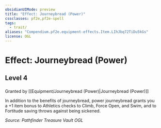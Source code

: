 ```yaml
---
obsidianUIMode: preview
title: "Effect: Journeybread (Power)"
cssclasses: pf2e,pf2e-spell
tags:
  - trait/
aliases: "Compendium.pf2e.equipment-effects.Item.LIhJbq72TiDu5kGs"
license: OGL
---
```

# Effect: Journeybread (Power)
## Level 4
### 






Granted by [[Equipment/Journeybread (Power)|Journeybread (Power)]]

In addition to the benefits of journeybread, power journeybread grants you a +1 item bonus to Athletics checks to Climb, Force Open, and Swim, and to Fortitude saving throws against being sickened.

*Source: Pathfinder Treasure Vault*
*OGL*